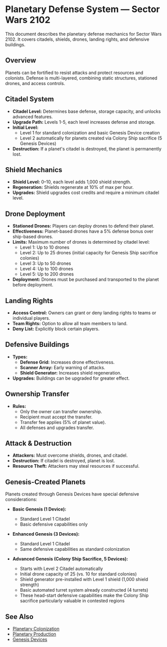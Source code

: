 # Planetary Defense System — Sector Wars 2102

This document describes the planetary defense mechanics for Sector Wars 2102. It covers citadels, shields, drones, landing rights, and defensive buildings.

## Overview

Planets can be fortified to resist attacks and protect resources and colonists. Defense is multi-layered, combining static structures, stationed drones, and access controls.

## Citadel System

- **Citadel Level:** Determines base defense, storage capacity, and unlocks advanced features.
- **Upgrade Path:** Levels 1-5, each level increases defense and storage.
- **Initial Level:** 
  - Level 1 for standard colonization and basic Genesis Device creation
  - Level 2 automatically for planets created via Colony Ship sacrifice (5 Genesis Devices)
- **Destruction:** If a planet's citadel is destroyed, the planet is permanently lost.

## Shield Mechanics

- **Shield Level:** 0–10, each level adds 1,000 shield strength.
- **Regeneration:** Shields regenerate at 10% of max per hour.
- **Upgrades:** Shield upgrades cost credits and require a minimum citadel level.

## Drone Deployment

- **Stationed Drones:** Players can deploy drones to defend their planet.
- **Effectiveness:** Planet-based drones have a 5% defense bonus over ship-based drones.
- **Limits:** Maximum number of drones is determined by citadel level:
  - Level 1: Up to 10 drones
  - Level 2: Up to 25 drones (initial capacity for Genesis Ship sacrifice colonies)
  - Level 3: Up to 50 drones
  - Level 4: Up to 100 drones
  - Level 5: Up to 200 drones
- **Deployment:** Drones must be purchased and transported to the planet before deployment.

## Landing Rights

- **Access Control:** Owners can grant or deny landing rights to teams or individual players.
- **Team Rights:** Option to allow all team members to land.
- **Deny List:** Explicitly block certain players.

## Defensive Buildings

- **Types:**
  - **Defense Grid:** Increases drone effectiveness.
  - **Scanner Array:** Early warning of attacks.
  - **Shield Generator:** Increases shield regeneration.
- **Upgrades:** Buildings can be upgraded for greater effect.

## Ownership Transfer

- **Rules:**
  - Only the owner can transfer ownership.
  - Recipient must accept the transfer.
  - Transfer fee applies (5% of planet value).
  - All defenses and upgrades transfer.

## Attack & Destruction

- **Attackers:** Must overcome shields, drones, and citadel.
- **Destruction:** If citadel is destroyed, planet is lost.
- **Resource Theft:** Attackers may steal resources if successful.

## Genesis-Created Planets

Planets created through Genesis Devices have special defensive considerations:

- **Basic Genesis (1 Device):** 
  - Standard Level 1 Citadel
  - Basic defensive capabilities only
  
- **Enhanced Genesis (3 Devices):** 
  - Standard Level 1 Citadel
  - Same defensive capabilities as standard colonization
  
- **Advanced Genesis (Colony Ship Sacrifice, 5 Devices):**
  - Starts with Level 2 Citadel automatically
  - Initial drone capacity of 25 (vs. 10 for standard colonies)
  - Shield generator pre-installed with Level 1 shield (1,000 shield strength)
  - Basic automated turret system already constructed (4 turrets)
  - These head-start defensive capabilities make the Colony Ship sacrifice particularly valuable in contested regions

## See Also

- [Planetary Colonization](./PLANETARY_COLONIZATION.md)
- [Planetary Production](./PLANETARY_PRODUCTION.md)
- [Genesis Devices](./GENESIS_DEVICES.md)
